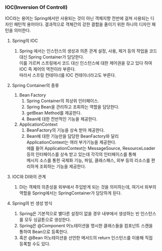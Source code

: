 ### IOC(Inversion Of Controll)  
IOC라는 용어는 Spring에서만 사용되는 것이 아닌 객체지향 전반에 걸쳐 사용되는 디자인 패턴적 용어이다.
결과적으로 객체간의 강한 결합을 줄이기 위한 하나의 디자인 패턴을 의미한다.
1. Spring의 IOC  
   1. Spring 에서는 인스턴스의 생성과 의존 관계 설정, 사용, 제거 등의 작업을 코드 대신 Spring Container가 담당한다.  
   이를 가르켜 스프링에서 코드 대신 인스턴스에 대한 제어권을 갖고 있다 하여 IOC 즉 제어의 역전이라 부른다.  
   따라서 스프링 컨테이너를 IOC 컨테이너라고도 부른다.


2. Spring Container의 종류
   1. Bean Factory
      1. Spring Container의 최상위 인터페이스.
      2. Spring Bean을 관리하고 조회하는 역할을 담당한다.
      3. getBean Method를 제공한다.
      4. Bean에 대한 전반적인 기능을 제공한다.
   2. ApplicationContext
      1. BeanFactory의 기능을 상속 받아 제공한다.
      2. Bean에 대한 기능만을 담당한 BeanFactory와 달리 ApplicationContext는 여러 부가기능을 제공한다.  
      에를 들어 ApplicationContext는 MessageSource, ResourceLoader 등의 인터페이스를 상속 받고 있는데 각각의 인터페이스를 통해  
      메시지 소스를 통한 국제화 기능, 파일, 클래스패스, 외부 등의 리소스를 편리하게 조회하는 기능을 제공한다.


3. IOC와 DI와의 관계
    1. DI는 객체의 의존성을 외부에서 주입받게 되는 것을 의미하는데, 여기서 외부의 역할을 Spring에서는 SpringContainer가 담당하게 된다.
4. Spring의 빈 생성 방식
   1. Spring은 기본적으로 별다른 설정이 없을 경우 내부에서 생성하는 빈 인스턴스를 모두 싱글톤으로 생성한다.
   2. Spring은 @Component 어노테이션을 명시한 클래스들을 컴포넌트 스캔을 통하여 Bean으로 등록한다.
   3. 혹은 @Bean 어노테이션을 선언한 메서드의 return 인스턴스를 이용해 직접 등록할 수도 있다.